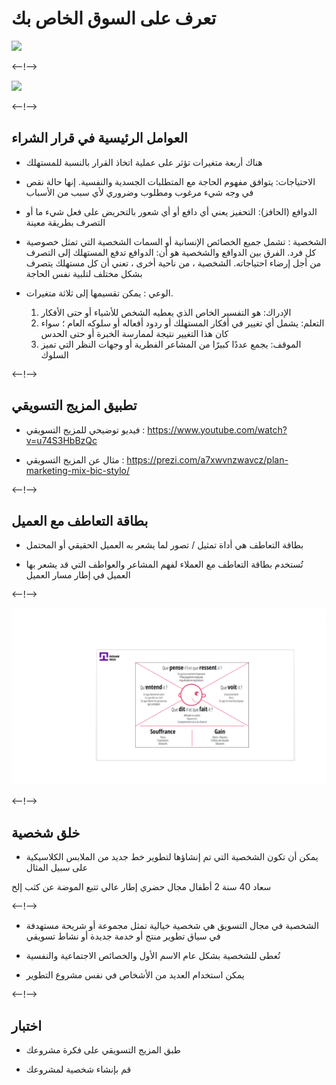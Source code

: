# تعرف على السوق الخاص بك

![](http://douar.tech/dt_assets/session-2/slide-1.png)

<--!-->

![](./assets/Décision_d'achat.png)

<--!-->

## العوامل الرئيسية في قرار الشراء

- هناك أربعة متغيرات تؤثر على عملية اتخاذ القرار بالنسبة للمستهلك 

- الاحتياجات: يتوافق مفهوم الحاجة مع المتطلبات الجسدية والنفسية. إنها حالة نقص في وجه شيء مرغوب ومطلوب وضروري لأي سبب من الأسباب

- الدوافع (الحافز): التحفيز يعني أي دافع أو أي شعور بالتحريض على فعل شيء ما أو التصرف بطريقة معينة

- الشخصية : تشمل جميع الخصائص الإنسانية أو السمات الشخصية التي تمثل خصوصية كل فرد. الفرق بين الدوافع والشخصية هو أن: الدوافع تدفع المستهلك إلى التصرف من أجل إرضاء احتياجاته. الشخصية ، من ناحية أخرى ، تعني أن كل مستهلك يتصرف بشكل مختلف لتلبية نفس الحاجة

- الوعي : يمكن تقسيمها إلى ثلاثة متغيرات.

    1) الإدراك: هو التفسير الخاص الذي يعطيه الشخص للأشياء أو حتى الأفكار
    2) التعلم: يشمل أي تغيير في أفكار المستهلك أو ردود أفعاله أو سلوكه العام ؛ سواء كان هذا التغيير نتيجة لممارسة الخبرة أو حتى الحدس
    3) الموقف: يجمع عددًا كبيرًا من المشاعر الفطرية أو وجهات النظر التي تميز السلوك

<--!-->

## تطبيق المزيج التسويقي

- فيديو توضيحي للمزيج التسويقي : https://www.youtube.com/watch?v=u74S3HbBzQc

- مثال عن المزيج التسويقي : https://prezi.com/a7xwvnzwavcz/plan-marketing-mix-bic-stylo/

<--!-->

## بطاقة التعاطف مع العميل

- بطاقة التعاطف هي أداة تمثيل / تصور لما يشعر به العميل الحقيقي أو المحتمل 

- تُستخدم بطاقة التعاطف مع العملاء لفهم المشاعر والعواطف التي قد يشعر بها العميل في إطار مسار العميل

<--!-->

![](./assets/Carte_d'empathie_client.png)

<--!-->

## خلق شخصية

- يمكن أن تكون الشخصية التي تم إنشاؤها لتطوير خط جديد من الملابس الكلاسيكية على سبيل المثال

سعاد
40 سنة
2 أطفال
مجال حضري
إطار عالي
تتبع الموضة عن كثب
إلخ

<--!-->

- الشخصية في مجال التسويق هي شخصية خيالية تمثل مجموعة أو شريحة مستهدفة في سياق تطوير منتج أو خدمة جديدة أو نشاط تسويقي 

- تُعطى للشخصية بشكل عام الاسم الأول والخصائص الاجتماعية والنفسية 

- يمكن استخدام العديد من الأشخاص في نفس مشروع التطوير 

<--!-->

## اختبار

- طبق المزيج التسويقي على فكرة مشروعك 

- قم بإنشاء شخصية لمشروعك

